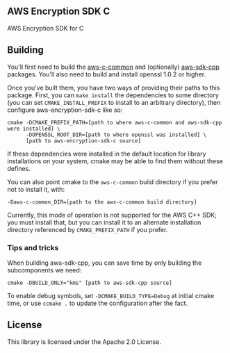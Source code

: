## AWS Encryption SDK C

AWS Encryption SDK for C

## Building

You'll first need to build the
[aws-c-common](https://github.com/awslabs/aws-c-common) and (optionally)
[aws-sdk-cpp](https://github.com/aws/aws-sdk-cpp) packages. You'll also need to
build and install openssl 1.0.2 or higher.

Once you've built them, you have two ways of providing their paths to this
package. First, you can `make install` the dependencies to some directory (you
can set `CMAKE_INSTALL_PREFIX` to install to an arbitrary directory), then
configure aws-encryption-sdk-c like so:

    cmake -DCMAKE_PREFIX_PATH=[path to where aws-c-common and aws-sdk-cpp were installed] \
          -DOPENSSL_ROOT_DIR=[path to where openssl was installed] \
          [path to aws-encryption-sdk-c source]

If these dependencies were installed in the default location for library
installations on your system, cmake may be able to find them without these
defines.

You can also point cmake to the `aws-c-common` build directory if you prefer
not to install it, with:

    -Daws-c-common_DIR=[path to the aws-c-common build directory]

Currently, this mode of operation is not supported for the AWS C++ SDK; you
must install that, but you can install it to an alternate installation
directory referenced by `CMAKE_PREFIX_PATH` if you prefer.

### Tips and tricks

When building aws-sdk-cpp, you can save time by only building the subcomponents we need:

    cmake -DBUILD_ONLY="kms" [path to aws-sdk-cpp source]

To enable debug symbols, set `-DCMAKE_BUILD_TYPE=Debug` at initial cmake time,
or use `ccmake .` to update the configuration after the fact.

## License

This library is licensed under the Apache 2.0 License. 

